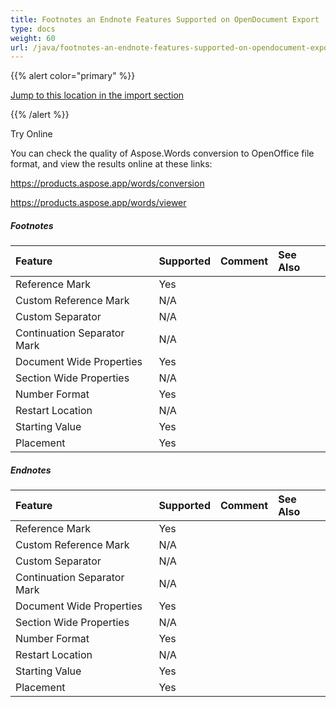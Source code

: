 ```yaml
---
title: Footnotes an Endnote Features Supported on OpenDocument Export
type: docs
weight: 60
url: /java/footnotes-an-endnote-features-supported-on-opendocument-export/
---
```


{{% alert color="primary" %}} 

[Jump to this location in the import section](/words/java/footnotes-an-endnote-features-supported-on-opendocument-import/)

{{% /alert %}} 

Try Online

You can check the quality of Aspose.Words conversion to OpenOffice file format, and view the results online at these links:

<https://products.aspose.app/words/conversion>

<https://products.aspose.app/words/viewer>


##### **Footnotes**

|**Feature**|**Supported**|**Comment**|**See Also**|
| :- | :- | :- | :- |
|Reference Mark|Yes| | |
|Custom Reference Mark|N/A| | |
|Custom Separator|N/A| | |
|Continuation Separator Mark|N/A| | |
|Document Wide Properties|Yes| | |
|Section Wide Properties|N/A| | |
|Number Format|Yes| | |
|Restart Location|N/A| | |
|Starting Value|Yes| | |
|Placement|Yes| | |

##### **Endnotes**

|**Feature**|**Supported**|**Comment**|**See Also**|
| :- | :- | :- | :- |
|Reference Mark|Yes| | |
|Custom Reference Mark|N/A| | |
|Custom Separator|N/A| | |
|Continuation Separator Mark|N/A| | |
|Document Wide Properties|Yes| | |
|Section Wide Properties|N/A| | |
|Number Format|Yes| | |
|Restart Location|N/A| | |
|Starting Value|Yes| | |
|Placement|Yes| | |

